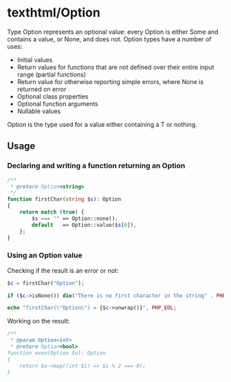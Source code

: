# texthtml/Option

Type Option represents an optional value: every Option is either Some and contains a value, or None, and does not. Option types have a number of uses:


* Initial values
* Return values for functions that are not defined over their entire input range (partial functions)
* Return value for otherwise reporting simple errors, where None is returned on error
* Optional class properties
* Optional function arguments
* Nullable values

Option<T> is the type used for a value either containing a T or nothing.

## Usage

### Declaring and writing a function returning an Option

```php
/**
 * @return Option<string>
 */
function firstChar(string $s): Option
{
    return match (true) {
        $s === "" => Option::none(),
        default   => Option::value($s[0]),
    };
}
```

### Using an Option value

Checking if the result is an error or not:

```php
$c = firstChar("Option");

if ($c->isNone()) die("There is no first character in the string" . PHP_EOL);

echo "firstChar(\"Option\") = {$c->unwrap()}", PHP_EOL;
```

Working on the result:

```php
/**
 * @param Option<int>
 * @return Option<bool>
function even(Option $o): Option
{
    return $o->map((int $i) => $i % 2 === 0);
}
```
